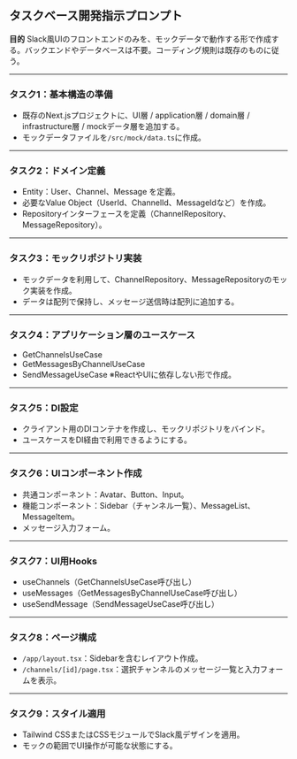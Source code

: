 ## タスクベース開発指示プロンプト

**目的**
Slack風UIのフロントエンドのみを、モックデータで動作する形で作成する。バックエンドやデータベースは不要。コーディング規則は既存のものに従う。

---

### タスク1：基本構造の準備

* 既存のNext.jsプロジェクトに、UI層 / application層 / domain層 / infrastructure層 / mockデータ層を追加する。
* モックデータファイルを`/src/mock/data.ts`に作成。

---

### タスク2：ドメイン定義

* Entity：User、Channel、Message を定義。
* 必要なValue Object（UserId、ChannelId、MessageIdなど）を作成。
* Repositoryインターフェースを定義（ChannelRepository、MessageRepository）。

---

### タスク3：モックリポジトリ実装

* モックデータを利用して、ChannelRepository、MessageRepositoryのモック実装を作成。
* データは配列で保持し、メッセージ送信時は配列に追加する。

---

### タスク4：アプリケーション層のユースケース

* GetChannelsUseCase
* GetMessagesByChannelUseCase
* SendMessageUseCase
  ※ReactやUIに依存しない形で作成。

---

### タスク5：DI設定

* クライアント用のDIコンテナを作成し、モックリポジトリをバインド。
* ユースケースをDI経由で利用できるようにする。

---

### タスク6：UIコンポーネント作成

* 共通コンポーネント：Avatar、Button、Input。
* 機能コンポーネント：Sidebar（チャンネル一覧）、MessageList、MessageItem。
* メッセージ入力フォーム。

---

### タスク7：UI用Hooks

* useChannels（GetChannelsUseCase呼び出し）
* useMessages（GetMessagesByChannelUseCase呼び出し）
* useSendMessage（SendMessageUseCase呼び出し）

---

### タスク8：ページ構成

* `/app/layout.tsx`：Sidebarを含むレイアウト作成。
* `/channels/[id]/page.tsx`：選択チャンネルのメッセージ一覧と入力フォームを表示。

---

### タスク9：スタイル適用

* Tailwind CSSまたはCSSモジュールでSlack風デザインを適用。
* モックの範囲でUI操作が可能な状態にする。
